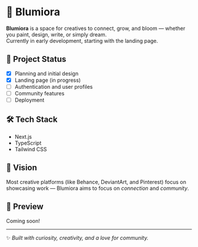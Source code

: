 # 🌸 Blumiora

**Blumiora** is a space for creatives to connect, grow, and bloom — whether you paint, design, write, or simply dream.  
Currently in early development, starting with the landing page.

## 🚧 Project Status
- [x] Planning and initial design
- [x] Landing page (in progress)
- [ ] Authentication and user profiles
- [ ] Community features
- [ ] Deployment  

## 🛠️ Tech Stack
- Next.js  
- TypeScript  
- Tailwind CSS  

## 🎯 Vision
Most creative platforms (like Behance, DeviantArt, and Pinterest) focus on showcasing work — Blumiora aims to focus on *connection* and *community*.  

## 📸 Preview
Coming soon!  

---

✨ *Built with curiosity, creativity, and a love for community.*  